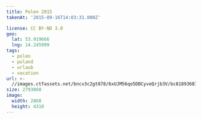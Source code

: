 ```yaml
---
title: Polen 2015
takenAt: '2015-09-16T14:03:31.000Z'

license: CC BY-ND 3.0
geo:
  lat: 53.919666
  lng: 14.245999
tags:
  - polen
  - poland
  - urlaub
  - vacation
url: >-
  //images.ctfassets.net/bncv3c2gt878/6xUJM56qo5DBCyveQrjb3V/bc8189368774fd2632be5f8b4bcc7654/polen-2015_25325070134_o
size: 2793860
image:
  width: 2868
  height: 4310
---
```

